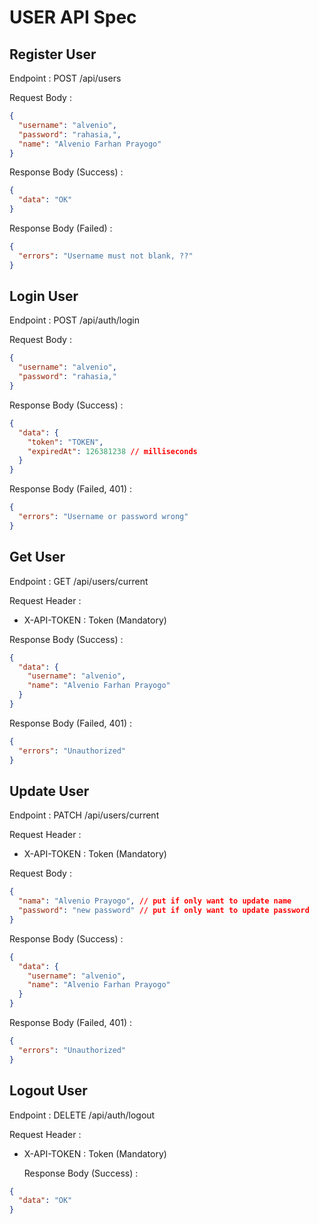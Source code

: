 # USER API Spec

## Register User

Endpoint : POST /api/users

Request Body :

```json
{
  "username": "alvenio",
  "password": "rahasia,",
  "name": "Alvenio Farhan Prayogo"
}
```

Response Body (Success) :

```json
{
  "data": "OK"
}
```

Response Body (Failed) :

```json
{
  "errors": "Username must not blank, ??"
}
```

## Login User

Endpoint : POST /api/auth/login

Request Body :

```json
{
  "username": "alvenio",
  "password": "rahasia,"
}
```

Response Body (Success) :

```json
{
  "data": {
    "token": "TOKEN",
    "expiredAt": 126381238 // milliseconds
  }
}
```

Response Body (Failed, 401) :

```json
{
  "errors": "Username or password wrong"
}
```

## Get User

Endpoint : GET /api/users/current

Request Header :

- X-API-TOKEN : Token (Mandatory)

Response Body (Success) :

```json
{
  "data": {
    "username": "alvenio",
    "name": "Alvenio Farhan Prayogo"
  }
}
```

Response Body (Failed, 401) :

```json
{
  "errors": "Unauthorized"
}
```

## Update User

Endpoint : PATCH /api/users/current

Request Header :

- X-API-TOKEN : Token (Mandatory)

Request Body :

```json
{
  "nama": "Alvenio Prayogo", // put if only want to update name
  "password": "new password" // put if only want to update password
}
```

Response Body (Success) :

```json
{
  "data": {
    "username": "alvenio",
    "name": "Alvenio Farhan Prayogo"
  }
}
```

Response Body (Failed, 401) :

```json
{
  "errors": "Unauthorized"
}
```

## Logout User

Endpoint : DELETE /api/auth/logout

Request Header :

- X-API-TOKEN : Token (Mandatory)


  Response Body (Success) :

```json
{
  "data": "OK"
}
```